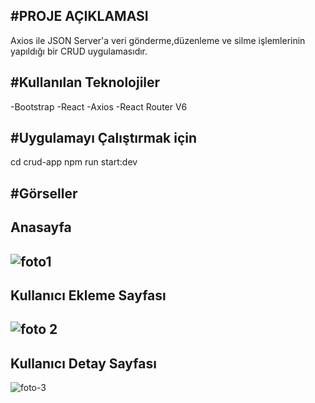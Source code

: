 #PROJE AÇIKLAMASI
---------------------------------------------------------------------------------------
Axios ile JSON Server'a veri gönderme,düzenleme ve silme işlemlerinin yapıldığı bir CRUD uygulamasıdır.

#Kullanılan Teknolojiler
--------------------------------------------------------------------------------------
-Bootstrap
-React
-Axios
-React Router V6


#Uygulamayı Çalıştırmak için
------------------------------------------------------------------------------------
cd crud-app
npm run start:dev

#Görseller
------------------------------------------------------------------------------------------
Anasayfa
-----------------------------------
![foto1](https://user-images.githubusercontent.com/75517943/173338977-8001ab74-d372-48e0-b7b1-a91434c63fb6.PNG)
-------------------------------------------------------
Kullanıcı Ekleme Sayfası
--------------------------------------------------
![foto 2](https://user-images.githubusercontent.com/75517943/173338981-d7ae66c4-0453-4692-b5db-8cc47fa6c12a.PNG)
-----------------------------------------------------------------
Kullanıcı Detay Sayfası
------------------------------------
![foto-3](https://user-images.githubusercontent.com/75517943/173338983-df56fca9-7b96-4b75-9aec-b852539d400d.PNG)
